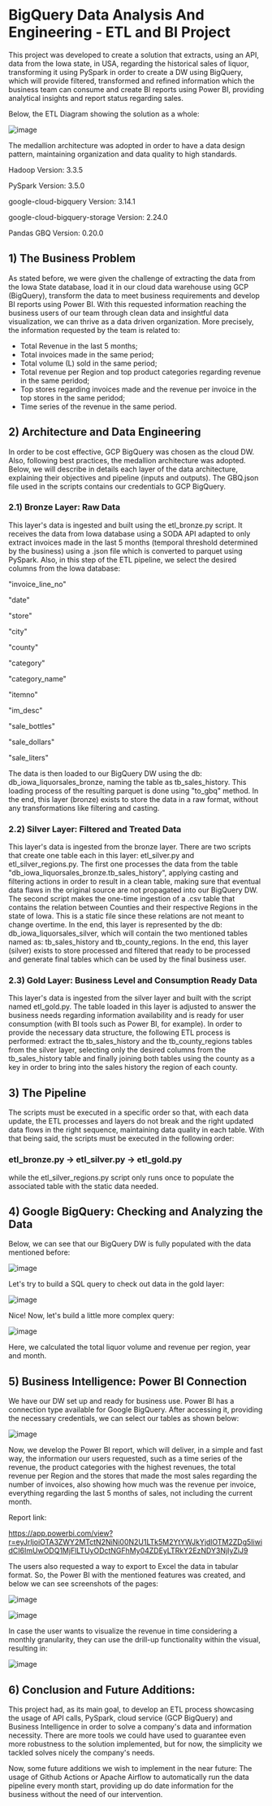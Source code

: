 # BigQuery Data Analysis And Engineering - ETL and BI Project

This project was developed to create a solution that extracts, using an API, data from the Iowa state, in USA, regarding the historical sales of liquor, transforming it using PySpark in order to create a DW using BigQuery, which will provide filtered, transformed and refined information which the business team can consume and create BI reports using Power BI, providing analytical insights and report status regarding sales.

Below, the ETL Diagram showing the solution as a whole:

![image](https://github.com/T1burski/BQ-Data-Analysis-And-Engineering/assets/100734219/9dc9751a-9a74-432f-b78e-97fc24caefa6)

The medallion architecture was adopted in order to have a data design pattern, maintaining organization and data quality to high standards.

Hadoop Version: 3.3.5

PySpark Version: 3.5.0

google-cloud-bigquery Version: 3.14.1

google-cloud-bigquery-storage Version: 2.24.0

Pandas GBQ Version: 0.20.0

## 1) The Business Problem
As stated before, we were given the challenge of extracting the data from the Iowa State database, load it in our cloud data warehouse using GCP (BigQuery), transform the data to meet business requirements and develop BI reports using Power BI. With this requested information reaching the business users of our team through clean data and insightful data visualization, we can thrive as a data driven organization. More precisely, the information requested by the team is related to:


- Total Revenue in the last 5 months;
- Total invoices made in the same period;
- Total volume (L) sold in the same period;
- Total revenue per Region and top product categories regarding revenue in the same peridod;
- Top stores regarding invoices made and the revenue per invoice in the top stores in the same peridod;
- Time series of the revenue in the same period.


## 2) Architecture and Data Engineering
In order to be cost effective, GCP BigQuery was chosen as the cloud DW. Also, following best practices, the medallion architecture was adopted. Below, we will describe in details each layer of the data architecture, explaining their objectives and pipeline (inputs and outputs). The GBQ.json file used in the scripts contains our credentials to GCP BigQuery.

### 2.1) Bronze Layer: Raw Data
This layer's data is ingested and built using the etl_bronze.py script. It receives the data from Iowa database using a SODA API adapted to only extract invoices made in the last 5 months (temporal threshold determined by the business) using a .json file which is converted to parquet using PySpark. Also, in this step of the ETL pipeline, we select the desired columns from the Iowa database:

"invoice_line_no"

"date"

"store"

"city"

"county"

"category"

"category_name"

"itemno"

"im_desc"

"sale_bottles"

"sale_dollars"

"sale_liters"

The data is then loaded to our BigQuery DW using the db: db_iowa_liquorsales_bronze, naming the table as tb_sales_history. This loading process of the resulting parquet is done using "to_gbq" method. In the end, this layer (bronze) exists to store the data in a raw format, without any transformations like filtering and casting.

### 2.2) Silver Layer: Filtered and Treated Data
This layer's data is ingested from the bronze layer. There are two scripts that create one table each in this layer: etl_silver.py and etl_silver_regions.py. The first one processes the data from the table "db_iowa_liquorsales_bronze.tb_sales_history", applying casting and filtering actions in order to result in a clean table, making sure that eventual data flaws in the original source are not propagated into our BigQuery DW. The second script makes the one-time ingestion of a .csv table that contains the relation between Counties and their respective Regions in the state of Iowa. This is a static file since these relations are not meant to change overtime. In the end, this layer is represented by the db: db_iowa_liquorsales_silver, which will contain the two mentioned tables named as: tb_sales_history and tb_county_regions. In the end, this layer (silver) exists to store processed and filtered that ready to be processed and generate final tables which can be used by the final business user.

### 2.3) Gold Layer: Business Level and Consumption Ready Data
This layer's data is ingested from the silver layer and built with the script named etl_gold.py. The table loaded in this layer is adjusted to answer the business needs regarding information availability and is ready for user consumption (with BI tools such as Power BI, for example). In order to provide the necessary data structure, the following ETL process is performed: extract the tb_sales_history and the tb_county_regions tables from the silver layer, selecting only the desired columns from the tb_sales_history table and finally joining both tables using the county as a key in order to bring into the sales history the region of each county.


## 3) The Pipeline
The scripts must be executed in a specific order so that, with each data update, the ETL processes and layers do not break and the right updated data flows in the right sequence, maintaining data quality in each table. With that being said, the scripts must be executed in the following order:

### etl_bronze.py -> etl_silver.py -> etl_gold.py

while the etl_silver_regions.py script only runs once to populate the associated table with the static data needed.


## 4) Google BigQuery: Checking and Analyzing the Data
Below, we can see that our BigQuery DW is fully populated with the data mentioned before:

![image](https://github.com/T1burski/BQ-Data-Analysis-And-Engineering/assets/100734219/9d14b4c2-faea-4780-b143-03af464d653a)

Let's try to build a SQL query to check out data in the gold layer:

![image](https://github.com/T1burski/BQ-Data-Analysis-And-Engineering/assets/100734219/d1bb0d29-8ab3-4034-a066-901c10029cf2)

Nice! Now, let's build a little more complex query:

![image](https://github.com/T1burski/BQ-Data-Analysis-And-Engineering/assets/100734219/c751cba5-4ae7-4830-8f90-f432e1a5882d)

Here, we calculated the total liquor volume and revenue per region, year and month.


## 5) Business Intelligence: Power BI Connection
We have our DW set up and ready for business use. Power BI has a connection type available for Google BigQuery. After accessing it, providing the necessary credentials, we can select our tables as shown below:

![image](https://github.com/T1burski/BQ-Data-Analysis-And-Engineering/assets/100734219/e7d56666-3c73-404b-8e5c-f2161ddf1179)

Now, we develop the Power BI report, which will deliver, in a simple and fast way, the information our users requested, such as a time series of the revenue, the product categories with the highest revenues, the total revenue per Region and the stores that made the most sales regarding the number of invoices, also showing how much was the revenue per invoice, everything regarding the last 5 months of sales, not including the current month.

Report link:

https://app.powerbi.com/view?r=eyJrIjoiOTA3ZWY2MTctN2NiNi00N2U1LTk5M2YtYWJkYjdlOTM2ZDg5IiwidCI6ImUwODQ1MjFlLTUyODctNGFhMy04ZDEyLTRkY2EzNDY3NjIyZiJ9


The users also requested a way to export to Excel the data in tabular format. So, the Power BI with the mentioned features was created, and below we can see screenshots of the pages:

![image](https://github.com/T1burski/BQ-Data-Analysis-And-Engineering/assets/100734219/e33762bf-bd13-4629-998b-668ffbf92b12)

![image](https://github.com/T1burski/BQ-Data-Analysis-And-Engineering/assets/100734219/cb9e37bd-d28e-40b5-9ecf-2be7686ef80f)

In case the user wants to visualize the revenue in time considering a monthly granularity, they can use the drill-up functionality within the visual, resulting in:

![image](https://github.com/T1burski/BQ-Data-Analysis-And-Engineering/assets/100734219/71ca0a44-916b-49d7-a5d5-5867a22a8ea5)


## 6) Conclusion and Future Additions:
This project had, as its main goal, to develop an ETL process showcasing the usage of API calls, PySpark, cloud service (GCP BigQuery) and Business Intelligence in order to solve a company's data and information necessity. There are more tools we could have used to guarantee even more robustness to the solution implemented, but for now, the simplicity we tackled solves nicely the company's needs.

Now, some future additions we wish to implement in the near future: The usage of Github Actions or Apache Airflow to automatically run the data pipeline every month start, providing up do date information for the business without the need of our intervention. 
